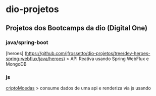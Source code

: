 # dio-projetos
## Projetos dos Bootcamps da dio (Digital One)

### java/spring-boot
[heroes] (https://github.com/jfrossetto/dio-projetos/tree/dev-heroes-spring-webflux/java/heroes) > API Reativa usando Spring WebFlux e MongoDB

### js
[criptoMoedas](https://github.com/jfrossetto/dio-projetos/tree/main/js/criptoMoedas)  > consume dados de uma api e renderiza via js usando <template>

### html-css
 instaClone   > clone da pagina inicial do insta
 netflixClone > close da pagina inicial do netflix